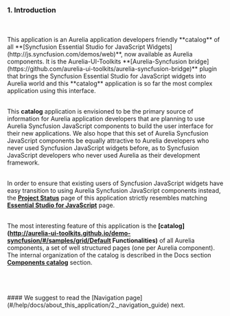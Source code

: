 <br>

### 1. Introduction
<br>
<br>
This application is an Aurelia application developers friendly **catalog** of all **[Syncfusion Essential Studio for JavaScript Widgets](http://js.syncfusion.com/demos/web)**, now available as Aurelia components. It is the Aurelia-UI-Toolkits **[Aurelia-Syncfusion bridge](https://github.com/aurelia-ui-toolkits/aurelia-syncfusion-bridge)** plugin that brings the Syncfusion Essential Studio for JavaScript widgets into Aurelia world and this **catalog** application is so far the most complex application using this interface.
<br>
<br>

This **catalog** application is envisioned to be the primary source of information for Aurelia application developers that are planning to use Aurelia Syncfusion JavaScript components to build the user interface for their new applications. We also hope that this set of Aurelia Syncfusion JavaScript components be equally attractive to Aurelia developers who never used Syncfusion JavaScript widgets before, as to Syncfusion JavaScript developers who never used Aurelia as their development framework.
<br>
<br>

In order to ensure that existing users of Syncfusion JavaScript widgets have easy transition to using Aurelia Syncfusion JavaScript components instead, the **[Project Status](http://aurelia-ui-toolkits.github.io/demo-syncfusion/#/project-status)** page of this application strictly resembles matching **[Essential Studio for JavaScript](http://js.syncfusion.com/)** page.
<br>
<br>

The most interesting feature of this application is the **[catalog](http://aurelia-ui-toolkits.github.io/demo-syncfusion/#/samples/grid/Default Functionalities)** of all Aurelia components, a set of well structured pages (one per Aurelia component). The internal organization of the catalog is described in the Docs section **[Components catalog](#/help/docs/about_this_application/3._components_catalog)** section.

<br>
<br>
<br>
#### We suggest to read the [Navigation page](#/help/docs/about_this_application/2._navigation_guide) next.
